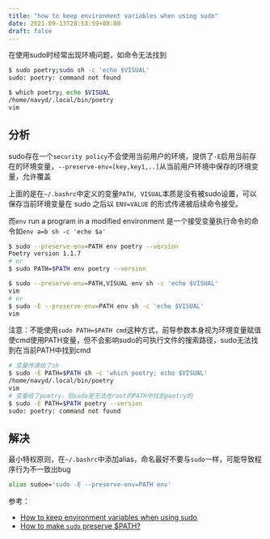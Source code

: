 ```yaml
---
title: "how to keep environment variables when using sudo"
date: 2021-09-13T20:53:59+08:00
draft: false
---
```


在使用sudo时经常出现环境问题，如命令无法找到

```bash
$ sudo poetry;sudo sh -c 'echo $VISUAL'
sudo: poetry: command not found

$ which poetry; echo $VISUAL
/home/navyd/.local/bin/poetry
vim
```
<!--more-->
## 分析

sudo存在一个`security policy`不会使用当前用户的环境，提供了`-E`启用当前存在的环境变量，`--preserve-env=[key,key1,..]`从当前用户环境中保存的环境变量，允许覆盖

上面的是在`~/.bashrc`中定义的变量`PATH, VISUAL`本质是没有被sudo设置，可以保存当前环境变量在 sudo 之后以 `ENV=VALUE` 的形式传递被后续命令接受。

而`env` run a program in a modified environment 是一个接受变量执行命令的命令如`env a=b sh -c 'echo $a'`

```bash
$ sudo --preserve-env=PATH env poetry --version
Poetry version 1.1.7
# or
$ sudo PATH=$PATH env poetry --version

$ sudo --preserve-env=PATH,VISUAL env sh -c 'echo $VISUAL'
vim
# or
$ sudo -E --preserve-env=PATH env sh -c 'echo $VISUAL'
vim
```

注意：不能使用`sudo PATH=$PATH cmd`这种方式，前导参数本身视为环境变量赋值使cmd使用PATH变量，但不会影响sudo的可执行文件的搜索路径，sudo无法找到在当前PATH中找到cmd

```bash
# 变量传递给了sh
$ sudo -E PATH=$PATH sh -c 'which poetry; echo $VISUAL'
/home/navyd/.local/bin/poetry
vim
# 变量给了poetry，但sudo是无法在root的PATH中找到poetry的
$ sudo -E PATH=$PATH poetry --version
sudo: poetry: command not found
```

## 解决

最小特权原则，在`~/.bashrc`中添加alias，命名最好不要与`sudo`一样，可能导致程序行为不一致出bug

```bash
alias sudoe='sudo -E --preserve-env=PATH env'
```

参考：

- [How to keep environment variables when using sudo](https://stackoverflow.com/a/8633575/8566831)
- [How to make `sudo` preserve $PATH?](https://unix.stackexchange.com/a/83194)
